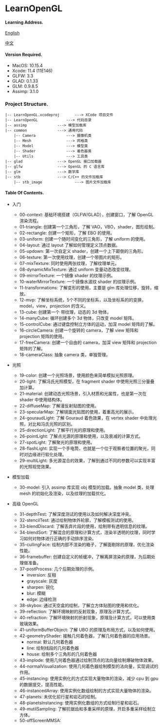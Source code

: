 # LearnOpenGL

#### Learning Address.

[English](https://learnopengl.com/)

[中文](https://learnopengl-cn.github.io/)

#### Version Required.

- MacOS: 10.15.4
- Xcode: 11.4 (11E146)
- GLFW: 3.3
- GLAD: 0.1.33
- GLM: 0.9.8.5
- Assimp: 3.1.0


### Project Structure.

```
|-- LearnOpenGL.xcodeproj		---> XCode 项目文件
|-- LearnOpenGL				---> 代码目录
|-- assimp				---> 模型加载库
|-- common				---> 通用代码
	|-- Camera				---> 摄像机类
	|-- Mesh				---> 网格类
	|-- Model				---> 模型类
	|-- Shader				---> 着色器类
	|-- Utils				---> 工具类
|-- glad				---> OpenGL 接口加载器 
|-- glfw				---> OpenGL 的 C 语言库
|-- glm					---> 数学库
|-- stb					---> C/C++ 的文件加载库
	|-- stb_image				---> 图片文件加载库
```


#### Table Of Contents.

- 入门

	- 00-context: 基础环境搭建（GLFW/GLAD），创建窗口，了解 OpenGL 渲染流程。
	- 01-triangle: 创建第一个三角形，了解 VAO，VBO，shader，图形绘制。
	- 02-rectangle: 创建一个矩形，了解 EBO 的使用。
	- 03-uniform: 创建一个随时间变化的三角形，了解 uniform 的使用。
	- 04-layout: 通过 layout 了解如何管理定义顶点数据。
	- 05-updown: 第一次自定义 shader，创建一个上下颠倒的三角形。
	- 06-texture: 第一次使用纹理，创建一个带图片的矩形。
	- 07-mixTexture: 同时使用两张纹理，了解纹理单元。
	- 08-dynamicMixTexture: 通过 uniform 变量动态改变纹理。
	- 09-mirrorTexture: 一个镜像 shader 的纹理示例。
	- 10-waterMirrorTexture: 一个镜像水波纹 shader 的纹理示例。
	- 11-transformations: 了解变形的使用，主要是 glm 库处理位移，旋转，缩放。
	- 12-mvp: 了解坐标系统，5个不同的坐标系，以及坐标系的的变换，model，view，projection 的含义。
	- 13-cube: 创建第一个 带纹理，动态的 3d 物体。
	- 14-manyCube: 循环创建多个 3d 物体，只改变 model 矩阵。
	- 15-controlCube: 通过键盘控制立方体的运动，加深 model 矩阵的了解。
	- 16-circleCamera: 创建一个旋转的 camera，了解 view 矩阵和 projection 矩阵的使用。
	- 17-freeCamera: 创建一个自由的 camera，加深 view 矩阵和 projection 矩阵的了解。
	- 18-cameraClass: 抽象 camera 类，单独管理。
	
- 光照

	- 19-color: 创建一个光照场景，使用颜色来简单模拟光照原理。
	- 20-light: 了解冯氏光照模型，在 fragment shader 中使用光照三分量叠加计算。
	- 21-material: 创建动态光照场景，引入材质和光属性，也是第一次在 shader 中使用结构体。
	- 22-diffuseMap: 了解漫反射贴图的使用。
	- 23-specularMap: 了解镜面光贴图的使用，着重高光的展示。
	- 24-gouraudLight: 了解 Gouraud 着色效果，在 vertex shader 中处理光照，对比和冯氏光照的区别。
	- 25-directionLight: 了解平行光的原理和使用。
	- 26-pointLight: 了解点光源的原理和使用，以及衰减的计算方式。
	- 27-spotLight: 了解聚光的原理和使用。
	- 28-flashLight: 实现一个手电筒，也就是一个位于观察者位置的聚光，同时对边缘进行软化处理。
	- 29-multiLight: 多光源混合的效果，了解到通过不同的参数可以实现丰富的光照视觉效果。

- 模型加载

	- 30-model: 引入 assimp 库实现 obj 模型的加载。抽象 model 类，处理 mesh 的初始化及渲染，以及纹理的加载优化。
	
- 高级 OpenGL

	- 31-depthTest: 了解深度测试的使用以及如何解决深度冲突。
	- 32-stencilTest: 通过绘制物体外轮廓，了解模板测试的使用。
	- 33-blendDiscard: 了解丢弃片段的使用，绘制带有透明信息的纹理。
	- 34-blendSort: 了解混合的原理和计算方式，渲染半透明的纹理，同时学习如何对物体进行正确的手动排序渲染。
	- 35-cullingFace: 绘制内部不渲染的箱子，了解面剔除的原理，优化渲染性能。
	- 36-framebuffer: 创建自定义的帧缓冲，了解离屏渲染的原理，为后期处理做准备。
	- 37-postProcess: 几个后期处理的示例。
		- inversion: 反相
		- grayscale: 灰度
		- sharpen: 锐化
		- blur: 模糊
		- edge: 边缘检测
	- 38-skybox: 通过天空盒的绘制，了解立方体贴图的使用和优化。
	- 39-reflection: 了解环境映射的反射现象，原理及计算方式。
	- 40-refraction: 了解环境映射的折射现象，原理及计算方式，可以使用类玻璃效果。
	- 41-uniformBufferObject: 了解 UBO 的原理及布局方式，以及如何使用。
	- 42-geometryShader: 接触几何着色器，了解几何着色器的应用场景。
		- normal: 默认几何着色器
		- line: 绘制线段的几何着色器
		- house: 绘制多个三角形的几何着色器
	- 43-implode: 使用几何着色器通过绘制顶点的法向量绘制爆破物体效果。
	- 44-normalVisualization: 使用几何着色器绘制模型的法向量，实现调试的作用。
	- 45-instancing: 使用实例化的方式实现大量物体的渲染，减少 cpu 到 gpu 的数据提交，提高性能。
	- 46-instancedArray: 使用实例化数组绘制的方式实现大量物体的渲染。
	- 47-planets: 未优化前行星和岩石的绘制。
	- 48-planetsInstancing: 使用实例化数组的方式绘制行星和岩石。
	- 49-mutilSampling: 了解抗锯齿和多重采样的原理，开启多重采样绘制立方体。
	- 50-offScreenMMSA: 
	
	
	
	
	
	
	
	
	
	
